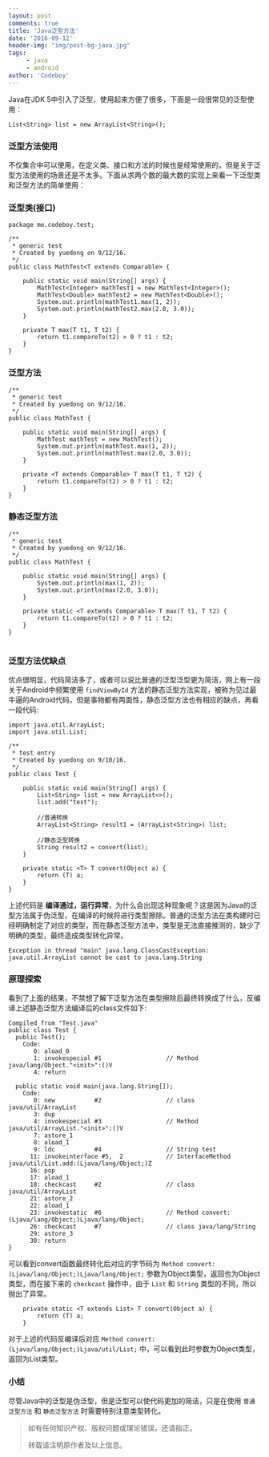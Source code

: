 ```yaml
---
layout: post
comments: true
title: 'Java泛型方法'
date: '2016-09-12'
header-img: "img/post-bg-java.jpg"
tags:
     - java
     - android
author: 'Codeboy'
---
```


Java在JDK 5中引入了泛型，使用起来方便了很多，下面是一段很常见的泛型使用：

```
List<String> list = new ArrayList<String>();
```

### 泛型方法使用

不仅集合中可以使用，在定义类、接口和方法的时候也是经常使用的，但是关于泛型方法使用的场景还是不太多。下面从求两个数的最大数的实现上来看一下泛型类和泛型方法的简单使用：

### 泛型类(接口)

```
package me.codeboy.test;

/**
 * generic test
 * Created by yuedong on 9/12/16.
 */
public class MathTest<T extends Comparable> {

    public static void main(String[] args) {
        MathTest<Integer> mathTest1 = new MathTest<Integer>();
        MathTest<Double> mathTest2 = new MathTest<Double>();
        System.out.println(mathTest1.max(1, 2));
        System.out.println(mathTest2.max(2.0, 3.0));
    }

    private T max(T t1, T t2) {
        return t1.compareTo(t2) > 0 ? t1 : t2;
    }
}
```

### 泛型方法

```
/**
 * generic test
 * Created by yuedong on 9/12/16.
 */
public class MathTest {

    public static void main(String[] args) {
        MathTest mathTest = new MathTest();
        System.out.println(mathTest.max(1, 2));
        System.out.println(mathTest.max(2.0, 3.0));
    }

    private <T extends Comparable> T max(T t1, T t2) {
        return t1.compareTo(t2) > 0 ? t1 : t2;
    }
}
```


### 静态泛型方法

```
/**
 * generic test
 * Created by yuedong on 9/12/16.
 */
public class MathTest {

    public static void main(String[] args) {
        System.out.println(max(1, 2));
        System.out.println(max(2.0, 3.0));
    }

    private static <T extends Comparable> T max(T t1, T t2) {
        return t1.compareTo(t2) > 0 ? t1 : t2;
    }
}


```

### 泛型方法优缺点

优点很明显，代码简洁多了，或者可以说比普通的泛型泛型更为简洁，网上有一段关于Android中频繁使用 `findViewById` 方法的静态泛型方法实现，被称为见过最牛逼的Android代码，但是事物都有两面性，静态泛型方法也有相应的缺点，再看一段代码:

```
import java.util.ArrayList;
import java.util.List;

/**
 * test entry
 * Created by yuedong on 9/10/16.
 */
public class Test {

    public static void main(String[] args) {
        List<String> list = new ArrayList<>();
        list.add("test");

        //普通转换
        ArrayList<String> result1 = (ArrayList<String>) list;

        //静态泛型转换
        String result2 = convert(list);
    }

    private static <T> T convert(Object a) {
        return (T) a;
    }
}
```

上述代码是 **编译通过，运行异常**，为什么会出现这种现象呢？这是因为Java的泛型方法属于伪泛型，在编译的时候将进行类型擦除。普通的泛型方法在类构建时已经明确制定了对应的类型，而在静态泛型方法中，类型是无法直接推测的，缺少了明确的类型，最终造成类型转化异常。

```
Exception in thread "main" java.lang.ClassCastException: java.util.ArrayList cannot be cast to java.lang.String
```

### 原理探索

看到了上面的结果，不禁想了解下泛型方法在类型擦除后最终转换成了什么，反编译上述静态泛型方法编译后的class文件如下:

```
Compiled from "Test.java"
public class Test {
  public Test();
    Code:
       0: aload_0
       1: invokespecial #1                  // Method java/lang/Object."<init>":()V
       4: return

  public static void main(java.lang.String[]);
    Code:
       0: new           #2                  // class java/util/ArrayList
       3: dup
       4: invokespecial #3                  // Method java/util/ArrayList."<init>":()V
       7: astore_1
       8: aload_1
       9: ldc           #4                  // String test
      11: invokeinterface #5,  2            // InterfaceMethod java/util/List.add:(Ljava/lang/Object;)Z
      16: pop
      17: aload_1
      18: checkcast     #2                  // class java/util/ArrayList
      21: astore_2
      22: aload_1
      23: invokestatic  #6                  // Method convert:(Ljava/lang/Object;)Ljava/lang/Object;
      26: checkcast     #7                  // class java/lang/String
      29: astore_3
      30: return
}
```

可以看到convert函数最终转化后对应的字节码为 `Method convert:(Ljava/lang/Object;)Ljava/lang/Object;` 参数为Object类型，返回也为Object类型，而在接下来的 `checkcast` 操作中，由于 `List` 和 `String` 类型的不同，所以抛出了异常。

```
    private static <T extends List> T convert(Object a) {
        return (T) a;
    }
```
对于上述的代码反编译后对应 `Method convert:(Ljava/lang/Object;)Ljava/util/List;` 中，可以看到此时参数为Object类型，返回为List类型。


### 小结

尽管Java中的泛型是伪泛型，但是泛型可以使代码更加的简洁，只是在使用 `普通泛型方法` 和 `静态泛型方法` 时需要特别注意类型转化。

> 如有任何知识产权、版权问题或理论错误，还请指正。
>
> 转载请注明原作者及以上信息。

